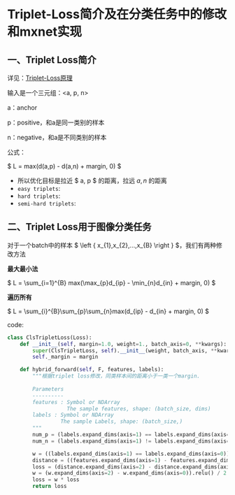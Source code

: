 # Triplet-Loss简介及在分类任务中的修改和mxnet实现

## 一、Triplet Loss简介

详见：[Triplet-Loss原理](https://blog.csdn.net/u013082989/article/details/83537370)

输入是一个三元组：<a, p, n>

a：anchor

p：positive，和a是同一类别的样本

n：negative，和a是不同类别的样本

公式：

$ L = max(d(a,p) - d(a,n) + margin, 0) $

* 所以优化目标是拉近 $ a, p $ 的距离，拉远 $a,n$ 的距离
* `easy triplets`: 
* `hard triplets`:
* `semi-hard triplets`:

## 二、Triplet Loss用于图像分类任务

 对于一个batch中的样本 $ \left \{ x_{1},x_{2},...,x_{B} \right \} $，我们有两种修改方法

**最大最小法**

$ L = \sum_{i=1}^{B} max(\max_{p}d_{ip} - \min_{n}d_{in} + margin, 0) $

**遍历所有**

$ L = \sum_{i}^{B}\sum_{p}\sum_{n}max(d_{ip} - d_{in} + margin, 0) $

code:

```python
class ClsTripletLoss(Loss):
    def __init__(self, margin=1.0, weight=1., batch_axis=0, **kwargs):
        super(ClsTripletLoss, self).__init__(weight, batch_axis, **kwargs)
        self._margin = margin

    def hybrid_forward(self, F, features, labels):
        """根据triplet loss修改，同类样本间的距离小于一类一个margin.
        
        Parameters
        ----------
        features : Symbol or NDArray
                   The sample features, shape: (batch_size, dims)
        labels : Symbol or NDArray
                 The sample Labels, shape: (batch_size,) 
        """
        num_p = (labels.expand_dims(axis=1) == labels.expand_dims(axis=0)).sum().astype(np.float32) - 128
        num_n = (labels.expand_dims(axis=1) != labels.expand_dims(axis=0)).sum().astype(np.float32)

        w = ((labels.expand_dims(axis=1) == labels.expand_dims(axis=0)).astype(np.float32) * 2 - 1)
        distance = ((features.expand_dims(axis=1) - features.expand_dims(axis=0)) ** 2).sum(axis=-1)
        loss = (distance.expand_dims(axis=2) - distance.expand_dims(axis=0) + self._margin).relu()
        w = (w.expand_dims(axis=2) - w.expand_dims(axis=0)).relu() / 2.0
        loss = w * loss
        return loss
```

